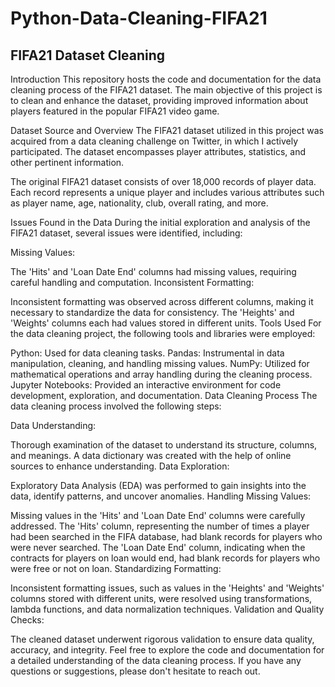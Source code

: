 # Python-Data-Cleaning-FIFA21

## FIFA21 Dataset Cleaning

Introduction
This repository hosts the code and documentation for the data cleaning process of the FIFA21 dataset. The main objective of this project is to clean and enhance the dataset, providing improved information about players featured in the popular FIFA21 video game.

Dataset Source and Overview
The FIFA21 dataset utilized in this project was acquired from a data cleaning challenge on Twitter, in which I actively participated. The dataset encompasses player attributes, statistics, and other pertinent information.

The original FIFA21 dataset consists of over 18,000 records of player data. Each record represents a unique player and includes various attributes such as player name, age, nationality, club, overall rating, and more.

Issues Found in the Data
During the initial exploration and analysis of the FIFA21 dataset, several issues were identified, including:

Missing Values:

The 'Hits' and 'Loan Date End' columns had missing values, requiring careful handling and computation.
Inconsistent Formatting:

Inconsistent formatting was observed across different columns, making it necessary to standardize the data for consistency. The 'Heights' and 'Weights' columns each had values stored in different units.
Tools Used
For the data cleaning project, the following tools and libraries were employed:

Python: Used for data cleaning tasks.
Pandas: Instrumental in data manipulation, cleaning, and handling missing values.
NumPy: Utilized for mathematical operations and array handling during the cleaning process.
Jupyter Notebooks: Provided an interactive environment for code development, exploration, and documentation.
Data Cleaning Process
The data cleaning process involved the following steps:

Data Understanding:

Thorough examination of the dataset to understand its structure, columns, and meanings. A data dictionary was created with the help of online sources to enhance understanding.
Data Exploration:

Exploratory Data Analysis (EDA) was performed to gain insights into the data, identify patterns, and uncover anomalies.
Handling Missing Values:

Missing values in the 'Hits' and 'Loan Date End' columns were carefully addressed. The 'Hits' column, representing the number of times a player had been searched in the FIFA database, had blank records for players who were never searched. The 'Loan Date End' column, indicating when the contracts for players on loan would end, had blank records for players who were free or not on loan.
Standardizing Formatting:

Inconsistent formatting issues, such as values in the 'Heights' and 'Weights' columns stored with different units, were resolved using transformations, lambda functions, and data normalization techniques.
Validation and Quality Checks:

The cleaned dataset underwent rigorous validation to ensure data quality, accuracy, and integrity.
Feel free to explore the code and documentation for a detailed understanding of the data cleaning process. If you have any questions or suggestions, please don't hesitate to reach out.
